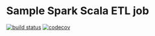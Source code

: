 # Sample Spark Scala ETL job
[![build status](https://gitlab.com/softminded/transformer-spark-scala/badges/master/build.svg)](https://gitlab.com/softminded/transformer-spark-scala/pipelines/latest)
[![codecov](https://codecov.io/gl/softminded/transformer-spark-scala/branch/master/graph/badge.svg?token=c7royfhytk)](https://codecov.io/gl/softminded/transformer-spark-scala)
